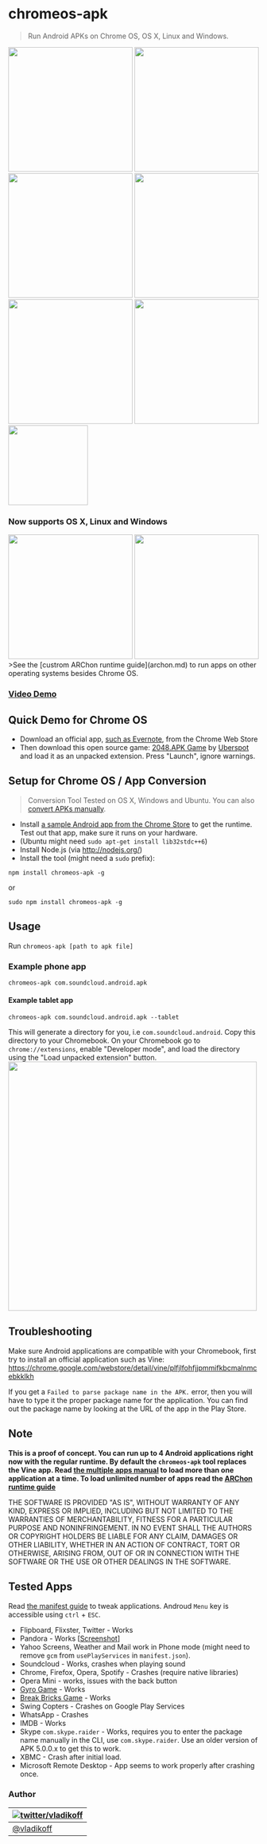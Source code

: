 chromeos-apk
======================

> Run Android APKs on Chrome OS, OS X, Linux and Windows.

<img src="http://v14d.com/g/chromeapks/1.png" width="250px" />
<img src="http://v14d.com/g/chromeapks/2.png" width="250px" />
<img src="http://v14d.com/g/chromeapks/3.png" width="250px" />
<img src="http://v14d.com/g/chromeapks/4.png" width="250px" />
<img src="http://v14d.com/g/chromeapks/5.png" width="250px" />
<img src="http://v14d.com/g/chromeapks/6.png" width="250px" />
<img src="http://v14d.com/g/chromeapks/7.png" height="160px" />

### Now supports OS X, Linux and Windows

<img src="http://v14d.com/g/multiple.png" width="250px" />
<img src="http://v14d.com/g/WinApk.jpg" width="250px" />
>See the [custrom ARChon runtime guide](archon.md) to run apps on other operating systems besides Chrome OS.


### [Video Demo](https://www.youtube.com/watch?v=O-yFLqp_sXs)

## Quick Demo for Chrome OS
- Download an official app, [such as Evernote](https://chrome.google.com/webstore/detail/evernote/dhfolfjkgpeaojbiicgheljefkfbbfkc), from the Chrome Web Store
- Then download this open source game: [2048.APK Game](https://github.com/vladikoff/chromeos-apk/releases/download/v1.1.0/com.uberspot.a2048.android-OFFICIAL.zip) by [Uberspot](https://github.com/uberspot/2048-android) and load it as an unpacked extension. Press "Launch", ignore warnings.

## Setup for Chrome OS / App Conversion
> Conversion Tool Tested on OS X, Windows and Ubuntu. You can also [convert APKs manually](manually-convert.md).

- Install [a sample Android app from the Chrome Store](https://chrome.google.com/webstore/detail/kids-sight-words/inpoiemibmljfjmjmlokfdllnkjejhai) to get the runtime. Test out that app, make sure it runs on your hardware.
- (Ubuntu might need `sudo apt-get install lib32stdc++6`)
- Install Node.js (via http://nodejs.org/)
- Install the tool (might need a `sudo` prefix):
```
npm install chromeos-apk -g
```
or

```
sudo npm install chromeos-apk -g
```

## Usage

Run
`chromeos-apk [path to apk file]`

### Example phone app

```
chromeos-apk com.soundcloud.android.apk
```

#### Example tablet app

```
chromeos-apk com.soundcloud.android.apk --tablet
```

This will generate a directory for you, i.e `com.soundcloud.android`. Copy this directory to your Chromebook.
On your Chromebook go to `chrome://extensions`, enable "Developer mode", and load the directory using the "Load unpacked extension" button.
<img src="http://v14d.com/g/chromeapks/howto.png" width="500px" />

## Troubleshooting

Make sure Android applications are compatible with your Chromebook, first try to install an official application such as Vine:
https://chrome.google.com/webstore/detail/vine/plfjlfohfjjpmmifkbcmalnmcebkklkh

If you get a `Failed to parse package name in the APK.` error, then you will have to type it the proper package name for the application. You can find out the package name by looking at the URL of the app in the Play Store.

## Note

**This is a proof of concept. You can run up to 4 Android applications right now with the regular runtime.
 By default the `chromeos-apk` tool replaces the Vine app. Read [the multiple apps manual](multiple-apps.md)
 to load more than one application at a time. To load unlimited number of apps read the [ARChon runtime guide](archon.md)**

THE SOFTWARE IS PROVIDED "AS IS", WITHOUT WARRANTY OF ANY KIND, EXPRESS OR
IMPLIED, INCLUDING BUT NOT LIMITED TO THE WARRANTIES OF MERCHANTABILITY,
FITNESS FOR A PARTICULAR PURPOSE AND NONINFRINGEMENT. IN NO EVENT SHALL THE
AUTHORS OR COPYRIGHT HOLDERS BE LIABLE FOR ANY CLAIM, DAMAGES OR OTHER
LIABILITY, WHETHER IN AN ACTION OF CONTRACT, TORT OR OTHERWISE, ARISING FROM,
OUT OF OR IN CONNECTION WITH THE SOFTWARE OR THE USE OR OTHER DEALINGS IN THE
SOFTWARE.

## Tested Apps

Read [the manifest guide](manifest.md) to tweak applications. Androud `Menu` key is accessible using `ctrl` + `ESC`.

- Flipboard, Flixster, Twitter - Works
- Pandora - Works [[Screenshot](http://i.imgur.com/0d8XvXr.png)]
- Yahoo Screens, Weather and Mail work in Phone mode (might need to remove `gcm` from `usePlayServices` in `manifest.json`). 
- Soundcloud - Works, crashes when playing sound
- Chrome, Firefox, Opera, Spotify - Crashes (require native libraries)
- Opera Mini - works, issues with the back button
- [Gyro Game](https://play.google.com/store/apps/details?id=pl.submachine.gyro&hl=en) - Works
- [Break Bricks Game](https://play.google.com/store/apps/details?id=com.tongwei.blockbreaker) - Works 
- Swing Copters - Crashes on Google Play Services
- WhatsApp - Crashes
- IMDB - Works
- Skype `com.skype.raider` - Works, requires you to enter the package name manually in the CLI, use `com.skype.raider`. Use an older version of APK 5.0.0.x to get this to work.
- XBMC - Crash after initial load.
- Microsoft Remote Desktop - App seems to work properly after crashing once.  


### Author

| [![twitter/vladikoff](https://avatars3.githubusercontent.com/u/128755?s=70)](https://twitter.com/vladikoff "Follow @vladikoff on Twitter") |
|---|
| [@vladikoff](https://twitter.com/vladikoff) |
